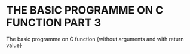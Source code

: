 # THE BASIC PROGRAMME ON C FUNCTION PART 3
 The basic programme on C function {without arguments and with return value}
